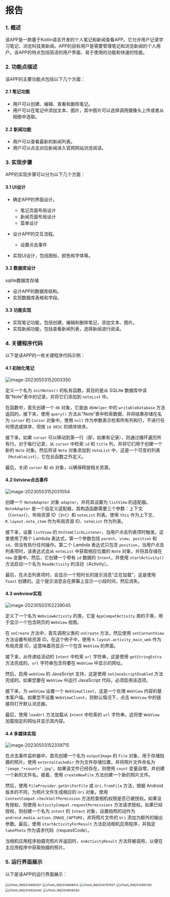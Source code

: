 # 报告

### 1. 概述

该APP是一款基于Kotlin语言开发的个人笔记和新闻查看APP。它允许用户记录学习笔记、浏览科技类新闻。APP的目标用户是需要管理笔记和浏览新闻的个人用户。该APP的特点包括简洁的用户界面、易于使用的功能和快速的性能。

### 2. 功能点描述

该APP的主要功能点包括以下几个方面：

#### 2.1 笔记功能

- 用户可以创建、编辑、查看和删除笔记。
- 用户可以在笔记中添加文本、图片，其中图片可以选择调用摄像头上传或者从相册中选取。

#### 2.2 新闻功能

- 用户可以查看最新的新闻列表。
- 用户可以点击对应新闻进入官网网站浏览阅读。

### 3. 实现步骤

APP的实现步骤可以分为以下几个方面：

#### 3.1 UI设计

- 确定APP的界面设计。
  - 笔记页面布局设计
  - 新闻页面布局设计
  - 菜单设计
- 设计APP的交互流程。
  - 设置点击事件

- 实现UI设计，包括图标、颜色和字体等。

#### 3.2 数据库设计

sqlite数据库存储

- 设计APP的数据库结构。
- 实现数据库表格和字段。

#### 3.3 功能实现

- 实现笔记功能，包括创建、编辑和删除笔记，添加文本、图片。
- 实现新闻功能，包括查看新闻列表，选择新闻进行阅读。

### 4. 关键程序代码

以下是该APP的一些关键程序代码示例：

#### 4.1 初始化笔记

![image-20230503152003350](https://image.kmoon.fun//images/202305031520441.png)

定义一个名为 `initNotes()` 的私有函数，其目的是从 SQLite 数据库中读取“Note”表中的记录，并将它们添加到 `noteList` 中。

在函数中，首先创建一个 `db` 对象，它是由 `dbHelper` 中的 `writableDatabase` 方法返回的。接下来，使用 `query()` 方法从“Note”表中检索数据，并将结果存储在名为 `cursor` 的 `Cursor` 对象中。使用 `null` 作为参数表示检索所有列和行，不进行任何筛选或排序，但按 `id DESC` 的顺序排序。

接下来，如果 `cursor` 可以移动到第一行（即，如果有记录），则通过循环遍历所有行。对于每行记录，从 `cursor` 中检索 `id` 和 `title` 列，并将它们用于创建一个新的 `Note` 对象。然后将该 `Note` 对象添加到 `noteList` 中，这是一个可变的列表（`MutableList`），它在此函数之外定义。

最后，关闭 `cursor` 和 `db` 对象，以确保释放相关资源。

#### 4.2 listview点击事件

![image-20230503152031054](https://image.kmoon.fun//images/202305031520091.png)

创建一个 `NoteAdapter` 对象 `adapter`，并将其设置为 `listView` 的适配器。`NoteAdapter` 是一个自定义适配器，其构造函数需要三个参数：上下文（`Context`）、布局资源 ID（`Int`）和 `noteList` 列表。使用 `this` 作为上下文、`R.layout.note_item` 作为布局资源 ID、`noteList` 作为列表。

接下来，设置 `listView` 的 `OnItemClickListener`，当用户点击列表项时触发。这里使用了两个 Lambda 表达式，第一个参数包括 `parent`、`view`、`position` 和 `id`，但没有执行任何操作。第二个 Lambda 表达式只包含 `position`，当用户点击列表项时，该表达式会从 `noteList` 中获取相应位置的 `Note` 对象，并将其存储在 `new` 变量中。然后，它创建一个带有 `id` 数据的 `Intent`，并使用 `startActivity()` 方法启动一个名为 `ReadActivity` 的活动（Activity）。

最后，在点击列表项时，会显示一个短时长的提示消息“正在加载”，这是使用 `Toast` 创建的。这个提示消息会在屏幕上显示一小段时间，然后消失。

#### 4.3 webview实现

![image-20230503152239045](https://image.kmoon.fun//images/202305031522075.png)

定义了一个名为 `WebviewActivity` 的类，它是 `AppCompatActivity` 类的子类，用于显示一个包含网页的 `WebView` 视图。

在 `onCreate` 方法中，首先调用父类的 `onCreate` 方法，然后使用 `setContentView` 方法设置布局资源 ID。在这个例子中，使用 `R.layout.activity_main_web` 作为布局资源 ID，这意味着将显示一个包含 `WebView` 的界面。

接下来，从传递给活动的 `Intent` 中检索 `url` 字符串，这是使用 `getStringExtra` 方法完成的。`url` 字符串包含将要在 `WebView` 中显示的网址。

然后，启用 `webView` 的 JavaScript 支持，这是使用 `setJavaScriptEnabled` 方法完成的。如果您要在 `WebView` 中运行 JavaScript 代码，必须启用该选项。

接下来，为 `webView` 设置一个 `WebViewClient`，这是一个处理 `WebView` 内容的基本客户端。如果您不设置 `WebViewClient`，则默认情况下，点击 `WebView` 中的链接将打开默认浏览器。

最后，使用 `loadUrl` 方法加载从 `Intent` 中检索的 `url` 字符串。这将使 `WebView` 加载指定的网址并显示其内容。

#### 4.4 多媒体实现

![image-20230503152339715](https://image.kmoon.fun//images/202305031523770.png)



在点击事件监听器中，首先创建一个名为 `outputImage` 的 `File` 对象，用于存储拍摄的照片。使用 `externalCacheDir` 作为文件存储位置，并将照片文件命名为 `"image_"+count+".jpg"`。如果该文件已经存在，则使用 `count` 变量自增，并创建一个新的文件名。接着，使用 `createNewFile` 方法创建一个新的照片文件。

然后，使用 `FileProvider.getUriForFile` 或 `Uri.fromFile` 方法，根据 Android 版本的不同，为照片文件生成相应的 `Uri` 对象。使用 `ContextCompat.checkSelfPermission` 方法检查相机权限是否已被授权。如果没有授权，则使用 `ActivityCompat.requestPermissions` 方法请求授权。如果已经授权，则创建一个名为 `intent` 的 `Intent` 对象，设置拍照的动作为 `android.media.action.IMAGE_CAPTURE`，并将照片文件的 `Uri` 添加为额外的输出参数。最后，使用 `startActivityForResult` 方法启动相机应用程序，并指定 `takePhoto` 作为请求代码（requestCode）。

当相机应用程序拍摄完照片并返回时，`onActivityResult` 方法将被调用，以便在主应用程序中获取拍摄的照片。

### 5. 运行界面展示

以下是该APP的运行界面展示：

<img src="https://image.kmoon.fun//images/202304262121553.png" alt="uTools_1682514890507" style="zoom: 67%;" />

<img src="https://image.kmoon.fun//images/202304262121566.png" alt="uTools_1682514858614" style="zoom: 67%;" />



<img src="https://image.kmoon.fun//images/202304262121573.png" alt="uTools_1682514787637" style="zoom: 67%;" />



<img src="https://image.kmoon.fun//images/202304262121590.png" alt="uTools_1682514955150" style="zoom: 67%;" />

<img src="https://image.kmoon.fun//images/202304262121570.png" alt="uTools_1682514924040" style="zoom: 67%;" />

<img src="https://image.kmoon.fun//images/202304262121584.png" alt="uTools_1682514908340" style="zoom:67%;" />



